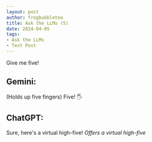 ```yaml
---
layout: post
author: frogbubbletea
title: Ask the LLMs (5)
date: 2024-04-05
tags: 
- Ask the LLMs
- Test Post
---
```


Give me five!

## Gemini:

(Holds up five fingers) Five! 🖐️

## ChatGPT:

Sure, here's a virtual high-five! *Offers a virtual high-five*